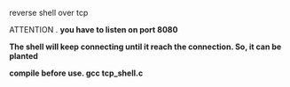 reverse shell over tcp

ATTENTION . 
**you have to listen on port 8080**

**The shell will keep connecting until it reach the connection. So, it can be planted**

**compile before use. gcc tcp_shell.c**
